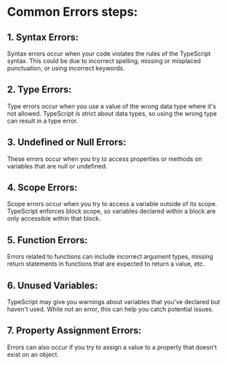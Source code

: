 # Common Errors steps:

## 1. Syntax Errors:

Syntax errors occur when your code violates the rules of the TypeScript syntax. This could be due to incorrect spelling, missing or misplaced punctuation, or using incorrect keywords.

## 2. Type Errors:

Type errors occur when you use a value of the wrong data type where it's not allowed. TypeScript is strict about data types, so using the wrong type can result in a type error.

## 3. Undefined or Null Errors:

These errors occur when you try to access properties or methods on variables that are null or undefined.


## 4. Scope Errors:

Scope errors occur when you try to access a variable outside of its scope. TypeScript enforces block scope, so variables declared within a block are only accessible within that block.



## 5. Function Errors:

Errors related to functions can include incorrect argument types, missing return statements in functions that are expected to return a value, etc.


## 6. Unused Variables:

TypeScript may give you warnings about variables that you've declared but haven't used. While not an error, this can help you catch potential issues.

## 7. Property Assignment Errors:

Errors can also occur if you try to assign a value to a property that doesn't exist on an object.

